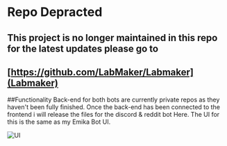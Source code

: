 # Repo Depracted
## This project is no longer maintained in this repo for the latest updates please go to 
## [https://github.com/LabMaker/Labmaker](Labmaker)

##Functionality
Back-end for both bots are currently private repos as they haven't been fully finished. Once the back-end has been connected to the frontend i will release the files for the discord & reddit bot Here. The UI for this is the same as my Emika Bot UI.

![UI](https://i.imgur.com/VoP3Eud.png)
